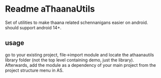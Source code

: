 # Readme aThaanaUtils

Set of utilities to make thaana related schennanigans easier on android.
should support android 14+.

## usage

go to your existing project, file->import module and locate the
athaanautils library folder (not the top level containing demo, just the library).
Afterwards, add the module as a dependency of your main project from the
project structure menu in AS.